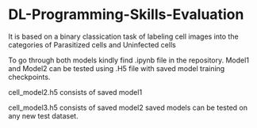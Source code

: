 # DL-Programming-Skills-Evaluation

It is based on a binary classication task of labeling cell images into the categories of Parasitized cells and Uninfected cells

To go through both models kindly find .ipynb file in the repository.
Model1 and Model2 can be tested using .H5 file with saved model training checkpoints. 

cell_model2.h5 consists of saved model1

cell_model3.h5 consists of saved model2
saved models can be tested on any new test dataset. 
